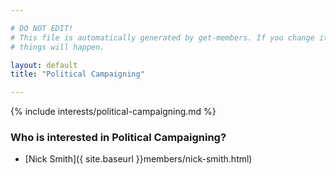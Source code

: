 ```yaml
---

# DO NOT EDIT!
# This file is automatically generated by get-members. If you change it, bad
# things will happen.

layout: default
title: "Political Campaigning"

---
```


{% include interests/political-campaigning.md %}

### Who is interested in Political Campaigning?


* [Nick Smith]({ site.baseurl }}members/nick-smith.html)
